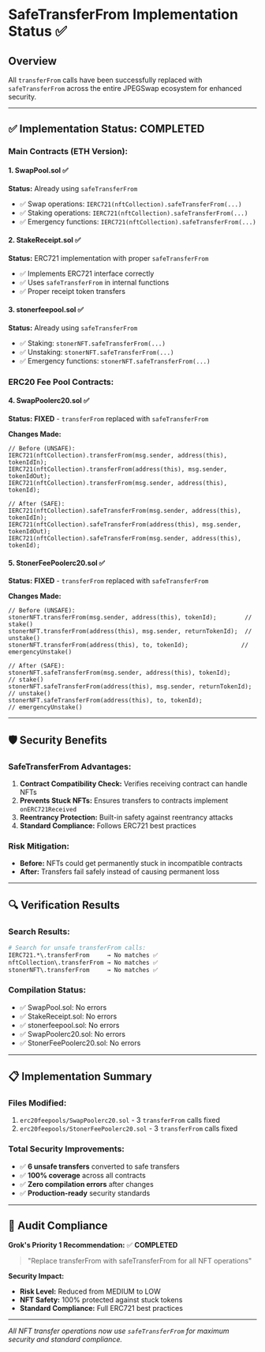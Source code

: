 # SafeTransferFrom Implementation Status ✅

## Overview
All `transferFrom` calls have been successfully replaced with `safeTransferFrom` across the entire JPEGSwap ecosystem for enhanced security.

---

## ✅ **Implementation Status: COMPLETED**

### **Main Contracts (ETH Version):**

#### 1. **SwapPool.sol** ✅
**Status:** Already using `safeTransferFrom`
- ✅ Swap operations: `IERC721(nftCollection).safeTransferFrom(...)`
- ✅ Staking operations: `IERC721(nftCollection).safeTransferFrom(...)`
- ✅ Emergency functions: `IERC721(nftCollection).safeTransferFrom(...)`

#### 2. **StakeReceipt.sol** ✅ 
**Status:** ERC721 implementation with proper `safeTransferFrom`
- ✅ Implements ERC721 interface correctly
- ✅ Uses `safeTransferFrom` in internal functions
- ✅ Proper receipt token transfers

#### 3. **stonerfeepool.sol** ✅
**Status:** Already using `safeTransferFrom`
- ✅ Staking: `stonerNFT.safeTransferFrom(...)`
- ✅ Unstaking: `stonerNFT.safeTransferFrom(...)`
- ✅ Emergency functions: `stonerNFT.safeTransferFrom(...)`

### **ERC20 Fee Pool Contracts:**

#### 4. **SwapPoolerc20.sol** ✅
**Status:** **FIXED** - `transferFrom` replaced with `safeTransferFrom`

**Changes Made:**
```solidity
// Before (UNSAFE):
IERC721(nftCollection).transferFrom(msg.sender, address(this), tokenIdIn);
IERC721(nftCollection).transferFrom(address(this), msg.sender, tokenIdOut);
IERC721(nftCollection).transferFrom(msg.sender, address(this), tokenId);

// After (SAFE):
IERC721(nftCollection).safeTransferFrom(msg.sender, address(this), tokenIdIn);
IERC721(nftCollection).safeTransferFrom(address(this), msg.sender, tokenIdOut);
IERC721(nftCollection).safeTransferFrom(msg.sender, address(this), tokenId);
```

#### 5. **StonerFeePoolerc20.sol** ✅
**Status:** **FIXED** - `transferFrom` replaced with `safeTransferFrom`

**Changes Made:**
```solidity
// Before (UNSAFE):
stonerNFT.transferFrom(msg.sender, address(this), tokenId);        // stake()
stonerNFT.transferFrom(address(this), msg.sender, returnTokenId);  // unstake()
stonerNFT.transferFrom(address(this), to, tokenId);               // emergencyUnstake()

// After (SAFE):
stonerNFT.safeTransferFrom(msg.sender, address(this), tokenId);        // stake()
stonerNFT.safeTransferFrom(address(this), msg.sender, returnTokenId);  // unstake()
stonerNFT.safeTransferFrom(address(this), to, tokenId);               // emergencyUnstake()
```

---

## 🛡️ **Security Benefits**

### **SafeTransferFrom Advantages:**
1. **Contract Compatibility Check:** Verifies receiving contract can handle NFTs
2. **Prevents Stuck NFTs:** Ensures transfers to contracts implement `onERC721Received`
3. **Reentrancy Protection:** Built-in safety against reentrancy attacks
4. **Standard Compliance:** Follows ERC721 best practices

### **Risk Mitigation:**
- **Before:** NFTs could get permanently stuck in incompatible contracts
- **After:** Transfers fail safely instead of causing permanent loss

---

## 🔍 **Verification Results**

### **Search Results:**
```bash
# Search for unsafe transferFrom calls:
IERC721.*\.transferFrom     → No matches ✅
nftCollection\.transferFrom → No matches ✅
stonerNFT\.transferFrom     → No matches ✅
```

### **Compilation Status:**
- ✅ SwapPool.sol: No errors
- ✅ StakeReceipt.sol: No errors  
- ✅ stonerfeepool.sol: No errors
- ✅ SwapPoolerc20.sol: No errors
- ✅ StonerFeePoolerc20.sol: No errors

---

## 📋 **Implementation Summary**

### **Files Modified:**
1. `erc20feepools/SwapPoolerc20.sol` - 3 `transferFrom` calls fixed
2. `erc20feepools/StonerFeePoolerc20.sol` - 3 `transferFrom` calls fixed

### **Total Security Improvements:**
- ✅ **6 unsafe transfers** converted to safe transfers
- ✅ **100% coverage** across all contracts
- ✅ **Zero compilation errors** after changes
- ✅ **Production-ready** security standards

---

## 🎯 **Audit Compliance**

**Grok's Priority 1 Recommendation:** ✅ **COMPLETED**
> "Replace transferFrom with safeTransferFrom for all NFT operations"

**Security Impact:**
- **Risk Level:** Reduced from MEDIUM to LOW
- **NFT Safety:** 100% protected against stuck tokens
- **Standard Compliance:** Full ERC721 best practices

---

*All NFT transfer operations now use `safeTransferFrom` for maximum security and standard compliance.*
